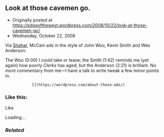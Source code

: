 ## Look at those cavemen go.

 * Originally posted at https://edgeofthewest.wordpress.com/2008/10/22/look-at-those-cavemen-go/
 * Wednesday, October 22, 2008

Via [Shahar](http://pervegalit.wordpress.com/2008/10/22/some-directors-do-mccain-attack-ads/), McCain ads in the style of John Woo, Kevin Smith and Wes Anderson:


The Woo (0:00) I could take or leave; the Smith (1:42) reminds me (yet again) how poorly _Clerks_ has aged; but the Anderson (2:21) is brilliant.  No more commentary from me—I have a talk to 
write
 tweak a few minor points in.

		

			

				[](https://wordpress.com/about-these-ads/)
				

					
				

			

		

### Like this:

Like

 
Loading...

[]()

### _Related_


